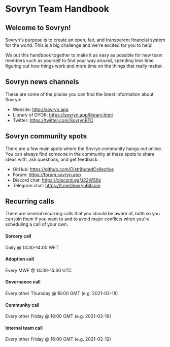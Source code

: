 # Sovryn Team Handbook

## Welcome to Sovryn!

Sovryn's purpose is to create an open, fair, and transparent financial system for the world. This is a big challenge and we're excited for you to help!

We put this handbook together to make it as easy as possible for new team members such as yourself to find your way around, spending less time figuring out how things work and more time on the things that really matter.

## Sovryn news channels

These are some of the places you can find the latest information about Sovryn:

- Website: http://sovryn.app  
- Library of DYOR: https://sovryn.app/library.html  
- Twitter: https://twitter.com/SovrynBTC  

## Sovryn community spots

There are a few main spots where the Sovryn community hangs out online. You can always find someone in the community at these spots to share ideas with, ask questions, and get feedback.

- GitHub: https://github.com/DistributedCollective  
- Forum: https://forum.sovryn.app  
- Discord chat: https://discord.gg/J22WS6z  
- Telegram chat: https://t.me/SovrynBitcoin  

## Recurring calls

There are several recurring calls that you should be aware of, both so you can join them if you want to and to avoid major conflicts when you're scheduling a call of your own.

#### Sorcery call

Daily @ 13:30-14:00 WET

#### Adoption call

Every MWF @ 14:30-15:30 UTC

#### Governance call

Every other Thursday @ 18:00 GMT (e.g. 2021-02-18)

#### Community call

Every other Friday @ 16:00 GMT (e.g. 2021-02-19)

#### Internal team call

Every other Friday @ 16:00 GMT (e.g. 2021-02-12)

